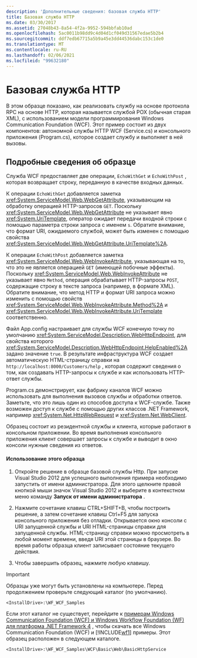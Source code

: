 ```yaml
---
description: 'Дополнительные сведения: базовая служба HTTP'
title: Базовая служба HTTP
ms.date: 03/30/2017
ms.assetid: 27048b43-8a54-4f2a-9952-594bbfab10ad
ms.openlocfilehash: 5ac0011b98dd9c4d04d1cf049d31567edae5b2b4
ms.sourcegitcommit: ddf7edb67715a5b9a45e3dd44536dabc153c1de0
ms.translationtype: MT
ms.contentlocale: ru-RU
ms.lasthandoff: 02/06/2021
ms.locfileid: "99632180"
---
```

# <a name="basic-http-service"></a>Базовая служба HTTP

В этом образце показано, как реализовать службу на основе протокола RPC на основе HTTP, которая называется службой POX (обычная старая XML), с использованием модели программирования Windows Communication Foundation (WCF). Этот пример состоит из двух компонентов: автономной службы HTTP WCF (Service.cs) и консольного приложения (Program.cs), которое создает службу и выполняет в ней вызовы.

## <a name="sample-details"></a>Подробные сведения об образце

Служба WCF предоставляет две операции, `EchoWithGet` и `EchoWithPost` , которая возвращает строку, переданную в качестве входных данных.

К операции `EchoWithGet` добавляется заметка <xref:System.ServiceModel.Web.WebGetAttribute>, указывающим на обработку операцией HTTP-запросов `GET`. Поскольку <xref:System.ServiceModel.Web.WebGetAttribute> не указывает явно <xref:System.UriTemplate>, оператор ожидает передачи входной строки с помощью параметра строки запроса с именем `s`. Обратите внимание, что формат URI, ожидаемого службой, может быть изменен с помощью свойства <xref:System.ServiceModel.Web.WebGetAttribute.UriTemplate%2A>.

К операции `EchoWithPost` добавляется заметка <xref:System.ServiceModel.Web.WebInvokeAttribute>, указывающая на то, что это не является операцией `GET` (имеющей побочные эффекты). Поскольку <xref:System.ServiceModel.Web.WebInvokeAttribute> не указывает явно `Method`, операция обрабатывает HTTP-запросы `POST`, содержащие строку в тексте запроса (например, в формате XML). Обратите внимание, что метод HTTP и формат URI запроса можно изменить с помощью свойств <xref:System.ServiceModel.Web.WebInvokeAttribute.Method%2A> и <xref:System.ServiceModel.Web.WebInvokeAttribute.UriTemplate> соответственно.

Файл App.config настраивает для службы WCF конечную точку по умолчанию <xref:System.ServiceModel.Description.WebHttpEndpoint>, для свойства которого <xref:System.ServiceModel.Description.WebHttpEndpoint.HelpEnabled%2A> задано значение `true`. В результате инфраструктура WCF создает автоматическую HTML-страницу справки на `http://localhost:8000/Customers/help` , которая содержит сведения о том, как создавать HTTP-запросы к службе и как использовать HTTP-ответ службы.

Program.cs демонстрирует, как фабрику каналов WCF можно использовать для выполнения вызовов службы и обработки ответов. Заметьте, что это лишь один из способов доступа к WCF-службе. Также возможен доступ к службе с помощью других классов .NET Framework, например <xref:System.Net.HttpWebRequest> и <xref:System.Net.WebClient>.

Образец состоит из резидентной службы и клиента, которые работают в консольном приложении. Во время выполнения консольного приложения клиент совершает запросы к службе и выводит в окно консоли нужные сведения из ответов.

#### <a name="to-use-this-sample"></a>Использование этого образца

1. Откройте решение в образце базовой службы Http. При запуске Visual Studio 2012 для успешного выполнения примера необходимо запустить от имени администратора. Для этого щелкните правой кнопкой мыши значок Visual Studio 2012 и выберите в контекстном меню команду **Запуск от имени администратора** .

2. Нажмите сочетание клавиш CTRL+SHIFT+B, чтобы построить решение, а затем сочетание клавиш Ctrl+F5 для запуска консольного приложения без отладки. Открывается окно консоли с URI запущенной службы и URI HTML-страницы справки для запущенной службы. HTML-страницу справки можно просмотреть в любой момент времени, введя URI этой страницы в браузере. Во время работы образца клиент записывает состояние текущего действия.

3. Чтобы завершить образец, нажмите любую клавишу.

> [!IMPORTANT]
> Образцы уже могут быть установлены на компьютере. Перед продолжением проверьте следующий каталог (по умолчанию).
>
> `<InstallDrive>:\WF_WCF_Samples`
>
> Если этот каталог не существует, перейдите к [примерам Windows Communication Foundation (WCF) и Windows Workflow Foundation (WF) для платформа .NET Framework 4](https://www.microsoft.com/download/details.aspx?id=21459) , чтобы скачать все Windows Communication Foundation (WCF) и [!INCLUDE[wf1](../../../../includes/wf1-md.md)] примеры. Этот образец расположен в следующем каталоге.
>
> `<InstallDrive>:\WF_WCF_Samples\WCF\Basic\Web\BasicHttpService`
